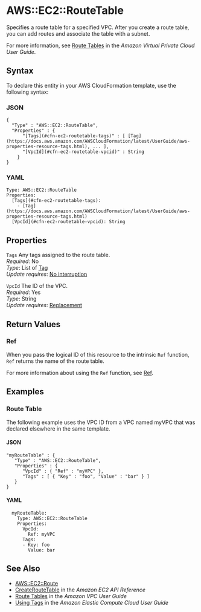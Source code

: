 # AWS::EC2::RouteTable<a name="aws-resource-ec2-route-table"></a>

Specifies a route table for a specified VPC\. After you create a route table, you can add routes and associate the table with a subnet\.

For more information, see [Route Tables](https://docs.aws.amazon.com/AmazonVPC/latest/UserGuide/VPC_Route_Tables.html) in the *Amazon Virtual Private Cloud User Guide*\.

## Syntax<a name="aws-resource-ec2-route-table-syntax"></a>

To declare this entity in your AWS CloudFormation template, use the following syntax:

### JSON<a name="aws-resource-ec2-route-table-syntax.json"></a>

```
{
  "Type" : "AWS::EC2::RouteTable",
  "Properties" : {
      "[Tags](#cfn-ec2-routetable-tags)" : [ [Tag](https://docs.aws.amazon.com/AWSCloudFormation/latest/UserGuide/aws-properties-resource-tags.html), ... ],
      "[VpcId](#cfn-ec2-routetable-vpcid)" : String
    }
}
```

### YAML<a name="aws-resource-ec2-route-table-syntax.yaml"></a>

```
Type: AWS::EC2::RouteTable
Properties: 
  [Tags](#cfn-ec2-routetable-tags): 
    - [Tag](https://docs.aws.amazon.com/AWSCloudFormation/latest/UserGuide/aws-properties-resource-tags.html)
  [VpcId](#cfn-ec2-routetable-vpcid): String
```

## Properties<a name="aws-resource-ec2-route-table-properties"></a>

`Tags`  <a name="cfn-ec2-routetable-tags"></a>
Any tags assigned to the route table\.  
*Required*: No  
*Type*: List of [Tag](https://docs.aws.amazon.com/AWSCloudFormation/latest/UserGuide/aws-properties-resource-tags.html)  
*Update requires*: [No interruption](https://docs.aws.amazon.com/AWSCloudFormation/latest/UserGuide/using-cfn-updating-stacks-update-behaviors.html#update-no-interrupt)

`VpcId`  <a name="cfn-ec2-routetable-vpcid"></a>
The ID of the VPC\.  
*Required*: Yes  
*Type*: String  
*Update requires*: [Replacement](https://docs.aws.amazon.com/AWSCloudFormation/latest/UserGuide/using-cfn-updating-stacks-update-behaviors.html#update-replacement)

## Return Values<a name="aws-resource-ec2-route-table-return-values"></a>

### Ref<a name="aws-resource-ec2-route-table-return-values-ref"></a>

When you pass the logical ID of this resource to the intrinsic `Ref` function, `Ref` returns the name of the route table\.

For more information about using the `Ref` function, see [Ref](https://docs.aws.amazon.com/AWSCloudFormation/latest/UserGuide/intrinsic-function-reference-ref.html)\.

## Examples<a name="aws-resource-ec2-route-table--examples"></a>

### Route Table<a name="aws-resource-ec2-route-table--examples--Route_Table"></a>

The following example uses the VPC ID from a VPC named myVPC that was declared elsewhere in the same template\.

#### JSON<a name="aws-resource-ec2-route-table--examples--Route_Table--json"></a>

```
"myRouteTable" : {
   "Type" : "AWS::EC2::RouteTable",
   "Properties" : {
      "VpcId" : { "Ref" : "myVPC" },
      "Tags" : [ { "Key" : "foo", "Value" : "bar" } ]
   }
}
```

#### YAML<a name="aws-resource-ec2-route-table--examples--Route_Table--yaml"></a>

```
  myRouteTable:
    Type: AWS::EC2::RouteTable
    Properties:
      VpcId:  
        Ref: myVPC
      Tags:
      - Key: foo
        Value: bar
```

## See Also<a name="aws-resource-ec2-route-table--seealso"></a>
+  [AWS::EC2::Route](https://docs.aws.amazon.com/AWSCloudFormation/latest/UserGuide/aws-resource-ec2-route.html)
+  [CreateRouteTable](https://docs.aws.amazon.com/AWSEC2/latest/APIReference/API_CreateRouteTable.html) in the *Amazon EC2 API Reference*
+  [Route Tables](https://docs.aws.amazon.com/vpc/latest/userguide/VPC_Route_Tables.html) in the *Amazon VPC User Guide*
+  [Using Tags](https://docs.aws.amazon.com/AWSEC2/latest/UserGuide/Using_Tags.html) in the *Amazon Elastic Compute Cloud User Guide*
